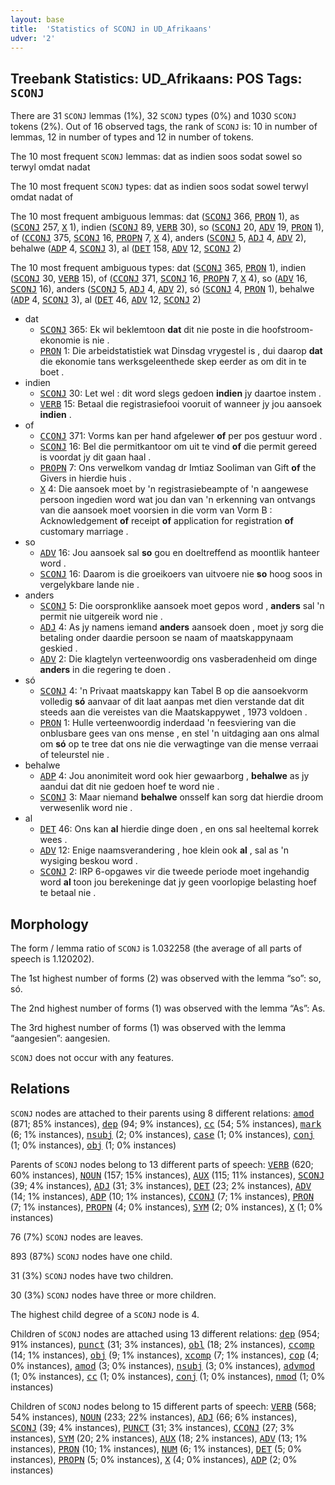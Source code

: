```yaml
---
layout: base
title:  'Statistics of SCONJ in UD_Afrikaans'
udver: '2'
---
```


## Treebank Statistics: UD_Afrikaans: POS Tags: `SCONJ`

There are 31 `SCONJ` lemmas (1%), 32 `SCONJ` types (0%) and 1030 `SCONJ` tokens (2%).
Out of 16 observed tags, the rank of `SCONJ` is: 10 in number of lemmas, 12 in number of types and 12 in number of tokens.

The 10 most frequent `SCONJ` lemmas: dat as indien soos sodat sowel so terwyl omdat nadat

The 10 most frequent `SCONJ` types:  dat as indien soos sodat sowel terwyl omdat nadat of

The 10 most frequent ambiguous lemmas: dat (<tt><a href="af-pos-SCONJ.html">SCONJ</a></tt> 366, <tt><a href="af-pos-PRON.html">PRON</a></tt> 1), as (<tt><a href="af-pos-SCONJ.html">SCONJ</a></tt> 257, <tt><a href="af-pos-X.html">X</a></tt> 1), indien (<tt><a href="af-pos-SCONJ.html">SCONJ</a></tt> 89, <tt><a href="af-pos-VERB.html">VERB</a></tt> 30), so (<tt><a href="af-pos-SCONJ.html">SCONJ</a></tt> 20, <tt><a href="af-pos-ADV.html">ADV</a></tt> 19, <tt><a href="af-pos-PRON.html">PRON</a></tt> 1), of (<tt><a href="af-pos-CCONJ.html">CCONJ</a></tt> 375, <tt><a href="af-pos-SCONJ.html">SCONJ</a></tt> 16, <tt><a href="af-pos-PROPN.html">PROPN</a></tt> 7, <tt><a href="af-pos-X.html">X</a></tt> 4), anders (<tt><a href="af-pos-SCONJ.html">SCONJ</a></tt> 5, <tt><a href="af-pos-ADJ.html">ADJ</a></tt> 4, <tt><a href="af-pos-ADV.html">ADV</a></tt> 2), behalwe (<tt><a href="af-pos-ADP.html">ADP</a></tt> 4, <tt><a href="af-pos-SCONJ.html">SCONJ</a></tt> 3), al (<tt><a href="af-pos-DET.html">DET</a></tt> 158, <tt><a href="af-pos-ADV.html">ADV</a></tt> 12, <tt><a href="af-pos-SCONJ.html">SCONJ</a></tt> 2)

The 10 most frequent ambiguous types:  dat (<tt><a href="af-pos-SCONJ.html">SCONJ</a></tt> 365, <tt><a href="af-pos-PRON.html">PRON</a></tt> 1), indien (<tt><a href="af-pos-SCONJ.html">SCONJ</a></tt> 30, <tt><a href="af-pos-VERB.html">VERB</a></tt> 15), of (<tt><a href="af-pos-CCONJ.html">CCONJ</a></tt> 371, <tt><a href="af-pos-SCONJ.html">SCONJ</a></tt> 16, <tt><a href="af-pos-PROPN.html">PROPN</a></tt> 7, <tt><a href="af-pos-X.html">X</a></tt> 4), so (<tt><a href="af-pos-ADV.html">ADV</a></tt> 16, <tt><a href="af-pos-SCONJ.html">SCONJ</a></tt> 16), anders (<tt><a href="af-pos-SCONJ.html">SCONJ</a></tt> 5, <tt><a href="af-pos-ADJ.html">ADJ</a></tt> 4, <tt><a href="af-pos-ADV.html">ADV</a></tt> 2), só (<tt><a href="af-pos-SCONJ.html">SCONJ</a></tt> 4, <tt><a href="af-pos-PRON.html">PRON</a></tt> 1), behalwe (<tt><a href="af-pos-ADP.html">ADP</a></tt> 4, <tt><a href="af-pos-SCONJ.html">SCONJ</a></tt> 3), al (<tt><a href="af-pos-DET.html">DET</a></tt> 46, <tt><a href="af-pos-ADV.html">ADV</a></tt> 12, <tt><a href="af-pos-SCONJ.html">SCONJ</a></tt> 2)


* dat
  * <tt><a href="af-pos-SCONJ.html">SCONJ</a></tt> 365: Ek wil beklemtoon <b>dat</b> dit nie poste in die hoofstroom-ekonomie is nie .
  * <tt><a href="af-pos-PRON.html">PRON</a></tt> 1: Die arbeidstatistiek wat Dinsdag vrygestel is , dui daarop <b>dat</b> die ekonomie tans werksgeleenthede skep eerder as om dit in te boet .
* indien
  * <tt><a href="af-pos-SCONJ.html">SCONJ</a></tt> 30: Let wel : dit word slegs gedoen <b>indien</b> jy daartoe instem .
  * <tt><a href="af-pos-VERB.html">VERB</a></tt> 15: Betaal die registrasiefooi vooruit of wanneer jy jou aansoek <b>indien</b> .
* of
  * <tt><a href="af-pos-CCONJ.html">CCONJ</a></tt> 371: Vorms kan per hand afgelewer <b>of</b> per pos gestuur word .
  * <tt><a href="af-pos-SCONJ.html">SCONJ</a></tt> 16: Bel die permitkantoor om uit te vind <b>of</b> die permit gereed is voordat jy dit gaan haal .
  * <tt><a href="af-pos-PROPN.html">PROPN</a></tt> 7: Ons verwelkom vandag dr Imtiaz Sooliman van Gift <b>of</b> the Givers in hierdie huis .
  * <tt><a href="af-pos-X.html">X</a></tt> 4: Die aansoek moet by 'n registrasiebeampte of 'n aangewese persoon ingedien word wat jou dan van 'n erkenning van ontvangs van die aansoek moet voorsien in die vorm van Vorm B : Acknowledgement <b>of</b> receipt <b>of</b> application for registration <b>of</b> customary marriage .
* so
  * <tt><a href="af-pos-ADV.html">ADV</a></tt> 16: Jou aansoek sal <b>so</b> gou en doeltreffend as moontlik hanteer word .
  * <tt><a href="af-pos-SCONJ.html">SCONJ</a></tt> 16: Daarom is die groeikoers van uitvoere nie <b>so</b> hoog soos in vergelykbare lande nie .
* anders
  * <tt><a href="af-pos-SCONJ.html">SCONJ</a></tt> 5: Die oorspronklike aansoek moet gepos word , <b>anders</b> sal 'n permit nie uitgereik word nie .
  * <tt><a href="af-pos-ADJ.html">ADJ</a></tt> 4: As jy namens iemand <b>anders</b> aansoek doen , moet jy sorg die betaling onder daardie persoon se naam of maatskappynaam geskied .
  * <tt><a href="af-pos-ADV.html">ADV</a></tt> 2: Die klagtelyn verteenwoordig ons vasberadenheid om dinge <b>anders</b> in die regering te doen .
* só
  * <tt><a href="af-pos-SCONJ.html">SCONJ</a></tt> 4: 'n Privaat maatskappy kan Tabel B op die aansoekvorm volledig <b>só</b> aanvaar of dit laat aanpas met dien verstande dat dit steeds aan die vereistes van die Maatskappywet , 1973 voldoen .
  * <tt><a href="af-pos-PRON.html">PRON</a></tt> 1: Hulle verteenwoordig inderdaad 'n feesviering van die onblusbare gees van ons mense , en stel 'n uitdaging aan ons almal om <b>só</b> op te tree dat ons nie die verwagtinge van die mense verraai of teleurstel nie .
* behalwe
  * <tt><a href="af-pos-ADP.html">ADP</a></tt> 4: Jou anonimiteit word ook hier gewaarborg , <b>behalwe</b> as jy aandui dat dit nie gedoen hoef te word nie .
  * <tt><a href="af-pos-SCONJ.html">SCONJ</a></tt> 3: Maar niemand <b>behalwe</b> onsself kan sorg dat hierdie droom verwesenlik word nie .
* al
  * <tt><a href="af-pos-DET.html">DET</a></tt> 46: Ons kan <b>al</b> hierdie dinge doen , en ons sal heeltemal korrek wees .
  * <tt><a href="af-pos-ADV.html">ADV</a></tt> 12: Enige naamsverandering , hoe klein ook <b>al</b> , sal as 'n wysiging beskou word .
  * <tt><a href="af-pos-SCONJ.html">SCONJ</a></tt> 2: IRP 6-opgawes vir die tweede periode moet ingehandig word <b>al</b> toon jou berekeninge dat jy geen voorlopige belasting hoef te betaal nie .

## Morphology

The form / lemma ratio of `SCONJ` is 1.032258 (the average of all parts of speech is 1.120202).

The 1st highest number of forms (2) was observed with the lemma “so”: so, só.

The 2nd highest number of forms (1) was observed with the lemma “As”: As.

The 3rd highest number of forms (1) was observed with the lemma “aangesien”: aangesien.

`SCONJ` does not occur with any features.


## Relations

`SCONJ` nodes are attached to their parents using 8 different relations: <tt><a href="af-dep-amod.html">amod</a></tt> (871; 85% instances), <tt><a href="af-dep-dep.html">dep</a></tt> (94; 9% instances), <tt><a href="af-dep-cc.html">cc</a></tt> (54; 5% instances), <tt><a href="af-dep-mark.html">mark</a></tt> (6; 1% instances), <tt><a href="af-dep-nsubj.html">nsubj</a></tt> (2; 0% instances), <tt><a href="af-dep-case.html">case</a></tt> (1; 0% instances), <tt><a href="af-dep-conj.html">conj</a></tt> (1; 0% instances), <tt><a href="af-dep-obj.html">obj</a></tt> (1; 0% instances)

Parents of `SCONJ` nodes belong to 13 different parts of speech: <tt><a href="af-pos-VERB.html">VERB</a></tt> (620; 60% instances), <tt><a href="af-pos-NOUN.html">NOUN</a></tt> (157; 15% instances), <tt><a href="af-pos-AUX.html">AUX</a></tt> (115; 11% instances), <tt><a href="af-pos-SCONJ.html">SCONJ</a></tt> (39; 4% instances), <tt><a href="af-pos-ADJ.html">ADJ</a></tt> (31; 3% instances), <tt><a href="af-pos-DET.html">DET</a></tt> (23; 2% instances), <tt><a href="af-pos-ADV.html">ADV</a></tt> (14; 1% instances), <tt><a href="af-pos-ADP.html">ADP</a></tt> (10; 1% instances), <tt><a href="af-pos-CCONJ.html">CCONJ</a></tt> (7; 1% instances), <tt><a href="af-pos-PRON.html">PRON</a></tt> (7; 1% instances), <tt><a href="af-pos-PROPN.html">PROPN</a></tt> (4; 0% instances), <tt><a href="af-pos-SYM.html">SYM</a></tt> (2; 0% instances), <tt><a href="af-pos-X.html">X</a></tt> (1; 0% instances)

76 (7%) `SCONJ` nodes are leaves.

893 (87%) `SCONJ` nodes have one child.

31 (3%) `SCONJ` nodes have two children.

30 (3%) `SCONJ` nodes have three or more children.

The highest child degree of a `SCONJ` node is 4.

Children of `SCONJ` nodes are attached using 13 different relations: <tt><a href="af-dep-dep.html">dep</a></tt> (954; 91% instances), <tt><a href="af-dep-punct.html">punct</a></tt> (31; 3% instances), <tt><a href="af-dep-obl.html">obl</a></tt> (18; 2% instances), <tt><a href="af-dep-ccomp.html">ccomp</a></tt> (14; 1% instances), <tt><a href="af-dep-obj.html">obj</a></tt> (9; 1% instances), <tt><a href="af-dep-xcomp.html">xcomp</a></tt> (7; 1% instances), <tt><a href="af-dep-cop.html">cop</a></tt> (4; 0% instances), <tt><a href="af-dep-amod.html">amod</a></tt> (3; 0% instances), <tt><a href="af-dep-nsubj.html">nsubj</a></tt> (3; 0% instances), <tt><a href="af-dep-advmod.html">advmod</a></tt> (1; 0% instances), <tt><a href="af-dep-cc.html">cc</a></tt> (1; 0% instances), <tt><a href="af-dep-conj.html">conj</a></tt> (1; 0% instances), <tt><a href="af-dep-nmod.html">nmod</a></tt> (1; 0% instances)

Children of `SCONJ` nodes belong to 15 different parts of speech: <tt><a href="af-pos-VERB.html">VERB</a></tt> (568; 54% instances), <tt><a href="af-pos-NOUN.html">NOUN</a></tt> (233; 22% instances), <tt><a href="af-pos-ADJ.html">ADJ</a></tt> (66; 6% instances), <tt><a href="af-pos-SCONJ.html">SCONJ</a></tt> (39; 4% instances), <tt><a href="af-pos-PUNCT.html">PUNCT</a></tt> (31; 3% instances), <tt><a href="af-pos-CCONJ.html">CCONJ</a></tt> (27; 3% instances), <tt><a href="af-pos-SYM.html">SYM</a></tt> (20; 2% instances), <tt><a href="af-pos-AUX.html">AUX</a></tt> (18; 2% instances), <tt><a href="af-pos-ADV.html">ADV</a></tt> (13; 1% instances), <tt><a href="af-pos-PRON.html">PRON</a></tt> (10; 1% instances), <tt><a href="af-pos-NUM.html">NUM</a></tt> (6; 1% instances), <tt><a href="af-pos-DET.html">DET</a></tt> (5; 0% instances), <tt><a href="af-pos-PROPN.html">PROPN</a></tt> (5; 0% instances), <tt><a href="af-pos-X.html">X</a></tt> (4; 0% instances), <tt><a href="af-pos-ADP.html">ADP</a></tt> (2; 0% instances)

